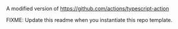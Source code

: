 A modified version of https://github.com/actions/typescript-action

FIXME: Update this readme when you instantiate this repo template.